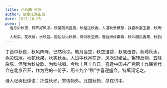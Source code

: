 ```yaml
---
title: 元会曲·秋咏
author: 放歌江海山阙
date: 2017-10-05
poem: |
  皓月中秋夜，阵阵好风凉。秋菊随风摇曳，秋桂送秋香。人道秋景萧瑟，我喜秋高玉碧，秋鹰任击苍。秋嶂舞秋影，秋月洒金黄。

  人秋实，花秋俏，水秋蓝。崖边似火秋枫，情对秋空燃。春挂娇红嫩紫，秋味甜瓜香果，秋韵胜春芳。秋情浓如酒，秋思万丈长。
---
```


丁酉中秋夜，秋风阵阵，已然秋凉。皓月当空，秋空澄碧，秋鹰击苍。秋嶂秋水，色彩斑斓。秋花秋果，秋实秋香。人过中秋月在途，风吹思绪乱。辗转反侧，五味杂陈。但我为秋放歌，为秋咏唱。今秋十月十八日，喜逢中国共产党第十九届党代会在北京召开，作为党的一份子，用十九个“秋”字喜迎盛会，特填词记之。

诗人张树松评语：托性秋光，寄情物外。北国秋韵，尽在词中。
